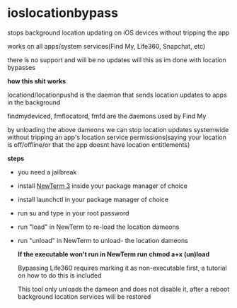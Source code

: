 # ioslocationbypass

stops background location updating on iOS devices without tripping the app

works on all apps/system services(Find My, Life360, Snapchat, etc)

there is no support and will be no updates will this as im done with location bypasses

**how this shit works**

locationd/locationpushd is the daemon that sends location updates to apps in the background

findmydeviced, fmflocatord, fmfd are the daemons used by Find My

by unloading the above dameons we can stop location updates systemwide without tripping an app's location service permissions(saying your location is off/offline/or that the app doesnt have location entitlements)

**steps**
- you need a jailbreak 
- install [NewTerm 3](https://chariz.com/get/newterm-beta) inside your package manager of choice
- install launchctl in your package manager of choice
- run su and type in your root password 
- run "load" in NewTerm to re-load the location dameons
- run "unload" in NewTerm to unload- the location dameons

  **If the executable won't run in NewTerm run chmod a+x (un)load**

  Bypassing Life360 requires marking it as non-executable first, a tutorial on how to do this is included

  This tool only unloads the dameon and does not disable it, after a reboot background location services will be restored
